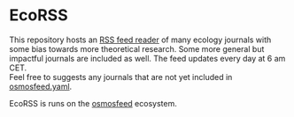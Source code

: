 # EcoRSS

This repository hosts an [RSS feed reader](https://rbnmj.github.io/rss) of many ecology journals with some bias towards more theoretical research. Some more general but impactful journals are included as well. The feed updates every day at 6 am CET.  
Feel free to suggests any journals that are not yet included in [osmosfeed.yaml](./osmosfeed.yaml).  

EcoRSS is runs on the [osmosfeed](https://github.com/osmoscraft/osmosfeed) ecosystem.  
